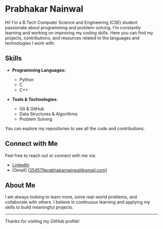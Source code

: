 # Prabhakar Nainwal

Hi! I'm a B.Tech Computer Science and Engineering (CSE) student passionate about programming and problem-solving. I'm constantly learning and working on improving my coding skills. Here you can find my projects, contributions, and resources related to the languages and technologies I work with.

## Skills
- **Programming Languages:**
  - Python
  - C
  - C++
  
- **Tools & Technologies:**
  - Git & GitHub
  - Data Structures & Algorithms
  - Problem Solving

You can explore my repositories to see all the code and contributions.

## Connect with Me

Feel free to reach out or connect with me via:

- [LinkedIn](https://www.linkedin.com/in/prabhakarnainwal)
- [Gmail] [254579prabhakarnainwal@gmail.com]
  
## About Me

I am always looking to learn more, solve real-world problems, and collaborate with others. I believe in continuous learning and applying my skills to build meaningful projects.

---

Thanks for visiting my GitHub profile!

